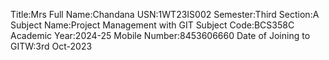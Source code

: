 Title:Mrs
Full Name:Chandana
USN:1WT23IS002
Semester:Third
Section:A
Subject Name:Project Management with GIT
Subject Code:BCS358C
Academic Year:2024-25
Mobile Number:8453606660
Date of Joining to GITW:3rd Oct-2023




